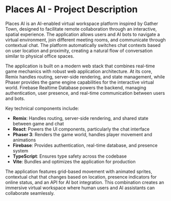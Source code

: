 # Places AI - Project Description

Places AI is an AI-enabled virtual workspace platform inspired by Gather Town, designed to facilitate remote collaboration through an interactive, spatial experience. The application allows users and AI bots to navigate a virtual environment, join different meeting rooms, and communicate through contextual chat. The platform automatically switches chat contexts based on user location and proximity, creating a natural flow of conversation similar to physical office spaces.

The application is built on a modern web stack that combines real-time game mechanics with robust web application architecture. At its core, Remix handles routing, server-side rendering, and state management, while Phaser provides the game engine capabilities for the interactive virtual world. Firebase Realtime Database powers the backend, managing authentication, user presence, and real-time communication between users and bots.

Key technical components include:
- **Remix**: Handles routing, server-side rendering, and shared state between game and chat
- **React**: Powers the UI components, particularly the chat interface
- **Phaser 3**: Renders the game world, handles player movement and animations
- **Firebase**: Provides authentication, real-time database, and presence system
- **TypeScript**: Ensures type safety across the codebase
- **Vite**: Bundles and optimizes the application for production

The application features grid-based movement with animated sprites, contextual chat that changes based on location, presence indicators for online status, and an API for AI bot integration. This combination creates an immersive virtual workspace where human users and AI assistants can collaborate seamlessly. 